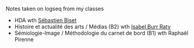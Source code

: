 Notes taken on logseq from my classes
- HDA wth [Sébastien Biset](https://sebastien-biset.xyz/)
- Histoire et actualité des arts / Médias (B2) wth [Isabel Burr Raty](https://www.isabel-burr-raty.com/)
- Sémiologie-Image / Méthodologie du carnet de bord (B1) wth Raphaël Pirenne